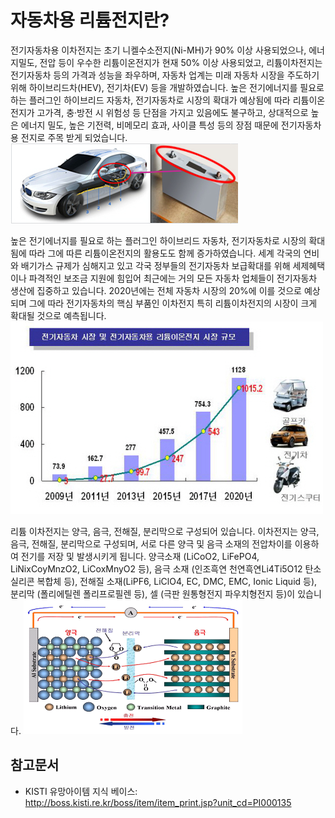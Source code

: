 # 자동차용 리튬전지란?

전기자동차용 이차전지는 초기 니켈수소전지(Ni-MH)가 90% 이상 사용되었으나, 에너지밀도, 전압 등이 우수한 리튬이온전지가 현재 50% 이상 사용되었고, 리튬이차전지는 전기자동차 등의 가격과 성능을 좌우하며, 자동차 업계는 미래 자동차 시장을 주도하기 위해 하이브리드차(HEV), 전기차(EV) 등을 개발하였습니다.
높은 전기에너지를 필요로 하는 플러그인 하이브리드 자동차, 전기자동차로 시장의 확대가 예상됨에 따라 리튬이온 전지가 
고가격, 충·방전 시 위험성 등 단점을 가지고 있음에도 불구하고, 상대적으로 높은 에너지 밀도, 높은 기전력, 비메모리 효과, 
사이클 특성 등의 장점 때문에 전기자동차용 전지로 주목 받게 되었습니다. 
![자동차용_리튬전지](./images/자동차용리튬전지_Q1_1_1.PNG)

높은 전기에너지를 필요로 하는 플러그인 하이브리드 자동차, 전기자동차로 시장의 확대됨에 따라 그에 따른 리튬이온전지의 
활용도도 함께 증가하였습니다. 
세계 각국의 연비와 배기가스 규제가 심해지고 있고 각국 정부들의 전기자동차 보급확대를 위해 세제혜택이나 파격적인 보조금 
지원에 힘입어 최근에는 거의 모든 자동차 업체들이 전기자동차 생산에 집중하고 있습니다. 
2020년에는 전체 자동차 시장의 20%에 이를 것으로 예상되며 그에 따라 전기자동차의 핵심 부품인 이차전지 특히 리튬이차전지의 
시장이 크게 확대될 것으로 예측됩니다.
![NEWSWIRE,_KEC,_전기자동차의_BMS용_파워_모듈_개발](./images/자동차용리튬전지_Q1_1_1_.PNG)

리튬 이차전지는 양극, 음극, 전해질, 분리막으로 구성되어 있습니다. 
이차전지는 양극, 음극, 전해질, 분리막으로 구성되며, 서로 다른 양극 및 음극 소재의 전압차이를 이용하여 전기를 저장 
및 발생시키게 됩니다. 
양극소재 (LiCoO2, LiFePO4, LiNixCoyMnzO2, LiCoxMnyO2 등), 음극 소재 (인조흑연 천연흑연Li4Ti5O12 탄소 실리콘 복합체 등), 
전해질 소재(LiPF6, LiClO4, EC, DMC, EMC, Ionic Liquid 등), 분리막 (폴리에틸렌 폴리프로필렌 등), 
셀 (극판 원통형전지 파우치형전지 등)이 있습니다. 
!["이차전지 개발 현황 및 전망",_교통안전공단_자동차안전연구원](./images/자동차용리튬전지_Q1_1_1__.PNG)


## 참고문서
- KISTI 유망아이템 지식 베이스: http://boss.kisti.re.kr/boss/item/item_print.jsp?unit_cd=PI000135

